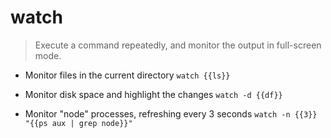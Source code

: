# watch
> Execute a command repeatedly, and monitor the output in full-screen mode.

- Monitor files in the current directory
`watch {{ls}}`

- Monitor disk space and highlight the changes
`watch -d {{df}}`

- Monitor "node" processes, refreshing every 3 seconds
`watch -n {{3}} "{{ps aux | grep node}}"`
